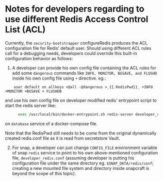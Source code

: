 # Notes for developers regarding to use different Redis Access Control List (ACL)

Currently, the `security-bootstrapper` configureRedis produces the ACL configuration file for Redis' default user.
Should using different ACL rules call for a debugging needs, developers could override this built-in configuration behavior as follows:

 1. A developer can provide his own config file containing the ACL rules for add some `dangerous` commands like `INFO, MONITOR, BGSAVE, and FLUSHD` inside his own config file using `+` directive. eg.:

```text
    user default on allkeys +@all -@dangerous >_{{.RedisPwd}}_ +INFO +MONITOR +BGSAVE + FLUSHDB
```

  and use his own config file on developer modified redis' entrypoint script to start the redis server like:

```sh
      exec /usr/local/bin/docker-entrypoint.sh redis-server developer_redis.conf
```

  on `database` service of a docker-compose file.

  Note that the RedisPwd still needs to be come from the original dynamically created redis.conf file as it is read from secretstore Vault.

 2. For snap, a developer can just change `CONFIG_FILE` environment variable of snap `redis` service to point to his own above-mentioned configuration file, `developer_redis.conf` (assuming developer is putting his configuration file under the same directory eg. `$SNAP_DATA/redis/conf`; creating a new mounted file system and directory inside snapcraft is beyond the scope of this topic).
